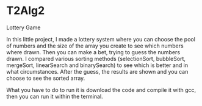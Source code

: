 # T2Alg2
Lottery Game

   In this little project, I made a lottery system where you can choose the pool of numbers and the size of the array you create to see which numbers where drawn. Then you can make a bet, trying to guess the numbers drawn.
   I compared various sorting methods (selectionSort, bubbleSort, mergeSort, linearSearch and binarySearch) to see which is better and in what circumstances. After the guess, the results are shown and you can choose to see the sorted array.
  
   What you have to do to run it is download the code and compile it with gcc, then you can run it within the terminal.
